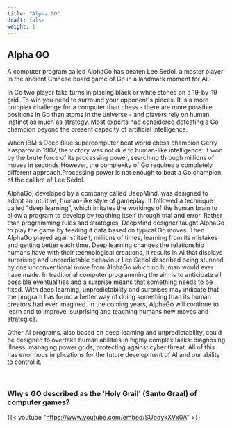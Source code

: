```yaml
---
title: "Alpha GO"
draft: false
weight: 1
---
```


## Alpha GO

A computer program called AlphaGo has beaten Lee Sedol, a master player In the ancient Chinese board game of Go in a landmark moment for AI. 

In Go two player take turns in placing black or white stones on a 19-by-19 grid. To win you need to surround your opponent's pieces. It is a more complex challenge for a computer than chess - there are more possible positions in Go than atoms in the universe - and players rely on human instinct as much as strategy. Most experts had considered defeating a Go champion beyond the present capacity of artificial intelligence. 

When IBM's Deep Blue supercomputer beat world chess champion Gerry Kasparov in 1907, the victory was not due to human-like intelligence: it won by the brute force of its processing power, searching through millions of moves in seconds.However, the complexity of Go requires a completely different approach.Processing power is not enough to beat a Go champion of the calibre of Lee Sedol.

AlphaGo, developed by a company called DeepMind, was designed to adopt an intuitive, human-like style of gameplay. It followed a technique called "deep learning", which imitates the workings of the human brain to allow a program to develop by teaching itself through trial and error. Rather than programming rules and strategies, DeepMind designer taught AlphaGo to play the game by feeding it data based on typical Go moves. Then AlphaGo played against itself, millions of times, learning from its mistakes and getting better each time. Deep learning changes the relationship humans have with their technological creations, It results in Al that displays surprising and unpredictable behaviour Lee Sedol described being stunned by one unconventional move from AlphaGo which no human would ever have made. In traditional computer programming the aim is to anticipate all possible eventualities and a surprise means that something needs to be fixed. With deep learning, unpredictability and surprises may indicate that the program has found a better way of doing something than its human creators had ever imagined. In the coming years, AlphaGo will continue to learn and to improve, surprising and teaching humans new moves and strategies.

Other Al programs, also based on deep leaming and unpredictability, could be designed to overtake human abilities in highly complex tasks: diagnosing illness, managing power grids, protecting against cyber threat. All of this has enormous implications for the future development of Al and our ability to control it. 

<br>

### Why s GO described as the 'Holy Grail' (Santo Graal) of computer games?

{{< youtube "https://www.youtube.com/embed/SUbqykXVx0A" >}}